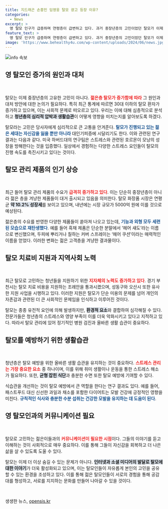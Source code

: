```yaml
---
title: 지드래곤 손흥민 임영웅 탈모 광고 등장 이유?
categories:
  - News
excerpt: >
  영 탈모 인구가 급증하며 연령층이 급변하고 있다. 과거 중장년층의 고민이었던 탈모가 이제는 20대와 30대 젊은이들의 현실로 다가왔다. 심각한 스트레스와 불규칙한 생활이 원인, 젊은 탈모족을 돕기 위한 지원도 본격 시작됐다!
feature_text: >
  영 탈모 인구가 급증하며 연령층이 급변하고 있다. 과거 중장년층의 고민이었던 탈모가 이제는 20대와 30대 젊은이들의 현실로 다가왔다. 심각한 스트레스와 불규칙한 생활이 원인, 젊은 탈모족을 돕기 위한 지원도 본격 시작됐다!
image: 'https://www.behealthy4u.com/wp-content/uploads/2024/06/news.jpg'
---
```


<p><img src="https://www.behealthy4u.com/wp-content/uploads/2024/06/news.jpg" alt="info 속보" /></p>

<h2 data-ke-size="size26">영 탈모인 증가의 원인과 대처</h2>

<p data-ke-size="size16">&nbsp;</p>

<p>탈모는 이제 중장년층의 고유한 고민이 아니다. <b><span style="color: #ee2323;">젊은층 탈모가 증가함에 따라</span></b> 그 원인과 대처 방안에 대한 논의가 필요하다. 특히 최근 통계에 따르면 30대 이하의 탈모 환자가 증가하고 있으며, 이는 사회적 문제로 떠오르고 있다. 우리는 이에 대해 심층적으로 분석하고 <b><span style="background-color: #21538527;">청년층의 심리적 압박과 생활습관</span></b>이 어떻게 영향을 미치는지를 알아보도록 하겠다.</p>

<p>탈모라는 고민은 당사자에게 심리적으로 큰 고통을 안겨준다. <b><span style="color: #1a5490;">탈모가 진행되고 있는 젊은 세대는 자신감을 잃을 뿐만 아니라</span></b> 대인기피증에 시달리기도 한다. 이와 관련된 연구 결과는 다음과 같다. 미국 하버드대의 연구팀은 스트레스와 관련된 호르몬이 모낭의 성장을 방해한다는 것을 입증했다. 일상에서 경험하는 다양한 스트레스 요인들이 탈모의 진행 속도를 촉진시키고 있다는 것이다.</p>

<h2 data-ke-size="size26">탈모 관리 제품의 인기 상승</h2>

<p data-ke-size="size16">&nbsp;</p>

<p>최근 들어 탈모 관리 제품의 수요가 <b><span style="color: #ee2323;">급격히 증가하고 있다</span></b>. 이는 단순히 중장년층이 아니라 젊은 층을 겨냥한 제품들이 대거 출시되고 있음을 의미한다. 탈모 화장품 시장은 연평균 <b><span style="background-color: #21538527;">약 10.2% 성장세</span></b>를 보이고 있으며, 내년에는 시장 규모가 5000억 원에 이를 것으로 예상된다. </p>

<p>젊은층의 수요를 반영한 다양한 제품들이 쏟아져 나오고 있는데, <b><span style="color: #1a5490;">기능과 외형 모두 세련된 모습으로 재탄생했다</span></b>. 예를 들어 흑채 제품은 단순한 분말에서 ‘헤어 섀도’라는 이름으로 변신했으며, 두피에 뿌리거나 칠하는 커버 스프레이는 ‘헤어 쿠션’이라는 매력적인 이름을 얻었다. 이러한 변화는 젊은 고객층을 겨냥한 결과물이다.</p>

<h2 data-ke-size="size26">탈모 치료비 지원과 지역사회 노력</h2>

<p data-ke-size="size16">&nbsp;</p>

<p>최근 탈모로 고민하는 청년들을 지원하기 위한 <b><span style="color: #ee2323;">지자체의 노력도 증가하고 있다</span></b>. 경기 부천시는 탈모 치료 비용을 지원하는 조례안을 통과시켰으며, 성동구와 오산시 또한 유사한 지원 사업을 시행하고 있다. 이러한 지원은 탈모가 단순 미용의 문제를 넘어 개인의 자존감과 관련된 더 큰 사회적인 문제임을 인식하고 이루어진 것이다.</p>

<p>탈모는 종종 유전적 요인에 의해 발생하지만, <b><span style="background-color: #21538527;">환경적 요소</span></b>와 결합하여 심각해질 수 있다. 전문가들은 청년층의 스트레스와 영양 부족이 이를 더욱 악화시키고 있다고 지적하고 있다. 따라서 탈모 관리에 있어 정기적인 병원 검진과 올바른 생활 습관이 중요하다.</p>

<h2 data-ke-size="size26">탈모를 예방하기 위한 생활습관</h2>

<p data-ke-size="size16">&nbsp;</p>

<p>청년층은 탈모 예방을 위한 올바른 생활 습관을 유지하는 것이 중요하다. <b><span style="color: #ee2323;">스트레스 관리는 가장 중요한 요소</span></b> 중 하나이며, 이를 위해 취미 생활이나 운동을 통한 스트레스 해소가 필요하다. 또한, <b><span style="background-color: #21538527;">균형 잡힌 식단</span></b>과 충분한 수면 또한 탈모 예방에 기여할 수 있다. </p>

<p>식습관을 개선하는 것이 탈모 예방에서 큰 역할을 한다는 연구 결과도 있다. 예를 들어, 패스트푸드 대신 신선한 과일과 채소를 포함한 다이어트는 모발 건강에 긍정적인 영향을 미친다. <b><span style="color: #1a5490;">규칙적인 식사와 충분한 수분 섭취는 건강한 모발을 유지하는 데 도움이 된다</span></b>.</p>

<h2 data-ke-size="size26">영 탈모인과의 커뮤니케이션 필요</h2>

<p data-ke-size="size16">&nbsp;</p>

<p>탈모로 고민하는 젊은이들과의 <b><span style="color: #ee2323;">커뮤니케이션이 필요한 시점</span></b>이다. 그들의 이야기를 듣고 이해하는 것이 사회적으로 매우 중요하다. 이를 통해 그들이 자신감을 회복하고 더 나은 삶을 살 수 있도록 도울 수 있다. </p>

<p>탈모는 이제 더 이상 숨길 수 있는 문제가 아니다. <b><span style="background-color: #21538527;">인터넷과 소셜 미디어의 발달로 탈모에 대한 이야기</span></b>가 더욱 활성화되고 있으며, 이는 탈모인들이 자유롭게 본인의 고민을 공유할 수 있는 환경을 조성하고 있다. 이를 통해 젊은 탈모인들이 서로의 경험을 통해 공감대를 형성하고, 서로를 지지하는 문화를 만들어 나아갈 수 있을 것이다.</p>

<p>&nbsp;</p>

<p></p data-ke-size="size16"> </p>
생생한 뉴스, <a href="https://opensis.kr" rel="dofollow">opensis.kr</a>


